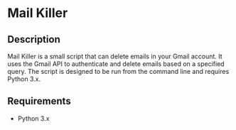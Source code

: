 # Mail Killer

## Description

Mail Killer is a small script that can delete emails in your Gmail account. It uses the Gmail API to authenticate and delete emails based on a specified query. The script is designed to be run from the command line and requires Python 3.x.

## Requirements
- Python 3.x


